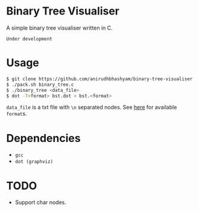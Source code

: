 # Binary Tree Visualiser

A simple binary tree visualiser written in C.

`Under development`

# Usage
```sh
$ git clone https://github.com/anirudhbhashyam/binary-tree-visualiser
$ ./pack.sh binary_tree.c
$ ./binary_tree <data_file>
$ dot -T<format> bst.dot > bst.<format>
```
`data_file` is a txt file with `\n` separated nodes. See [here](https://graphviz.org/pdf/dot.1.pdf) for available `format`s.

# Dependencies
- `gcc`
- `dot (graphviz)`

# TODO 
- Support char nodes.